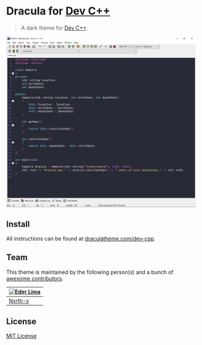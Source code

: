 # Dracula for [Dev C++](https://www.bloodshed.net/)

> A dark theme for [Dev C++](https://www.bloodshed.net/).

![Screenshot](./screenshot.png)

## Install

All instructions can be found at [draculatheme.com/dev-cpp](https://draculatheme.com/dev-cpp).

## Team

This theme is maintained by the following person(s) and a bunch of [awesome contributors](https://github.com/dracula/template/graphs/contributors).

| [![Eder Lima](https://github.com/Nxrth-x.png?size=100)](https://github.com/Nxrth-x) |
| ----------------------------------------------------------------------------------- |
| [Nxrth-x](https://github.com/Nxrth-x)                                               |

## License

[MIT License](./LICENSE)
